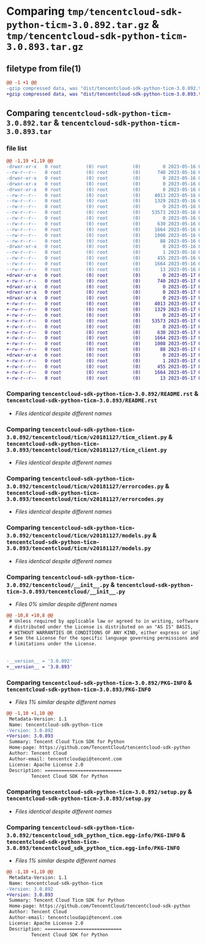 # Comparing `tmp/tencentcloud-sdk-python-ticm-3.0.892.tar.gz` & `tmp/tencentcloud-sdk-python-ticm-3.0.893.tar.gz`

## filetype from file(1)

```diff
@@ -1 +1 @@
-gzip compressed data, was "dist/tencentcloud-sdk-python-ticm-3.0.892.tar", last modified: Tue May 16 00:48:00 2023, max compression
+gzip compressed data, was "dist/tencentcloud-sdk-python-ticm-3.0.893.tar", last modified: Wed May 17 03:42:35 2023, max compression
```

## Comparing `tencentcloud-sdk-python-ticm-3.0.892.tar` & `tencentcloud-sdk-python-ticm-3.0.893.tar`

### file list

```diff
@@ -1,19 +1,19 @@
-drwxr-xr-x   0 root         (0) root         (0)        0 2023-05-16 00:48:00.000000 tencentcloud-sdk-python-ticm-3.0.892/
--rw-r--r--   0 root         (0) root         (0)      740 2023-05-16 00:48:00.000000 tencentcloud-sdk-python-ticm-3.0.892/README.rst
-drwxr-xr-x   0 root         (0) root         (0)        0 2023-05-16 00:48:00.000000 tencentcloud-sdk-python-ticm-3.0.892/tencentcloud/
-drwxr-xr-x   0 root         (0) root         (0)        0 2023-05-16 00:48:00.000000 tencentcloud-sdk-python-ticm-3.0.892/tencentcloud/ticm/
-drwxr-xr-x   0 root         (0) root         (0)        0 2023-05-16 00:48:00.000000 tencentcloud-sdk-python-ticm-3.0.892/tencentcloud/ticm/v20181127/
--rw-r--r--   0 root         (0) root         (0)     4013 2023-05-16 00:48:00.000000 tencentcloud-sdk-python-ticm-3.0.892/tencentcloud/ticm/v20181127/ticm_client.py
--rw-r--r--   0 root         (0) root         (0)     1329 2023-05-16 00:48:00.000000 tencentcloud-sdk-python-ticm-3.0.892/tencentcloud/ticm/v20181127/errorcodes.py
--rw-r--r--   0 root         (0) root         (0)        0 2023-05-16 00:48:00.000000 tencentcloud-sdk-python-ticm-3.0.892/tencentcloud/ticm/v20181127/__init__.py
--rw-r--r--   0 root         (0) root         (0)    53573 2023-05-16 00:48:00.000000 tencentcloud-sdk-python-ticm-3.0.892/tencentcloud/ticm/v20181127/models.py
--rw-r--r--   0 root         (0) root         (0)        0 2023-05-16 00:48:00.000000 tencentcloud-sdk-python-ticm-3.0.892/tencentcloud/ticm/__init__.py
--rw-r--r--   0 root         (0) root         (0)      630 2023-05-16 00:48:00.000000 tencentcloud-sdk-python-ticm-3.0.892/tencentcloud/__init__.py
--rw-r--r--   0 root         (0) root         (0)     1664 2023-05-16 00:48:00.000000 tencentcloud-sdk-python-ticm-3.0.892/PKG-INFO
--rw-r--r--   0 root         (0) root         (0)     1008 2023-05-16 00:48:00.000000 tencentcloud-sdk-python-ticm-3.0.892/setup.py
--rw-r--r--   0 root         (0) root         (0)       88 2023-05-16 00:48:00.000000 tencentcloud-sdk-python-ticm-3.0.892/setup.cfg
-drwxr-xr-x   0 root         (0) root         (0)        0 2023-05-16 00:48:00.000000 tencentcloud-sdk-python-ticm-3.0.892/tencentcloud_sdk_python_ticm.egg-info/
--rw-r--r--   0 root         (0) root         (0)        1 2023-05-16 00:48:00.000000 tencentcloud-sdk-python-ticm-3.0.892/tencentcloud_sdk_python_ticm.egg-info/dependency_links.txt
--rw-r--r--   0 root         (0) root         (0)      455 2023-05-16 00:48:00.000000 tencentcloud-sdk-python-ticm-3.0.892/tencentcloud_sdk_python_ticm.egg-info/SOURCES.txt
--rw-r--r--   0 root         (0) root         (0)     1664 2023-05-16 00:48:00.000000 tencentcloud-sdk-python-ticm-3.0.892/tencentcloud_sdk_python_ticm.egg-info/PKG-INFO
--rw-r--r--   0 root         (0) root         (0)       13 2023-05-16 00:48:00.000000 tencentcloud-sdk-python-ticm-3.0.892/tencentcloud_sdk_python_ticm.egg-info/top_level.txt
+drwxr-xr-x   0 root         (0) root         (0)        0 2023-05-17 03:42:35.000000 tencentcloud-sdk-python-ticm-3.0.893/
+-rw-r--r--   0 root         (0) root         (0)      740 2023-05-17 03:42:35.000000 tencentcloud-sdk-python-ticm-3.0.893/README.rst
+drwxr-xr-x   0 root         (0) root         (0)        0 2023-05-17 03:42:35.000000 tencentcloud-sdk-python-ticm-3.0.893/tencentcloud/
+drwxr-xr-x   0 root         (0) root         (0)        0 2023-05-17 03:42:35.000000 tencentcloud-sdk-python-ticm-3.0.893/tencentcloud/ticm/
+drwxr-xr-x   0 root         (0) root         (0)        0 2023-05-17 03:42:35.000000 tencentcloud-sdk-python-ticm-3.0.893/tencentcloud/ticm/v20181127/
+-rw-r--r--   0 root         (0) root         (0)     4013 2023-05-17 03:42:35.000000 tencentcloud-sdk-python-ticm-3.0.893/tencentcloud/ticm/v20181127/ticm_client.py
+-rw-r--r--   0 root         (0) root         (0)     1329 2023-05-17 03:42:35.000000 tencentcloud-sdk-python-ticm-3.0.893/tencentcloud/ticm/v20181127/errorcodes.py
+-rw-r--r--   0 root         (0) root         (0)        0 2023-05-17 03:42:35.000000 tencentcloud-sdk-python-ticm-3.0.893/tencentcloud/ticm/v20181127/__init__.py
+-rw-r--r--   0 root         (0) root         (0)    53573 2023-05-17 03:42:35.000000 tencentcloud-sdk-python-ticm-3.0.893/tencentcloud/ticm/v20181127/models.py
+-rw-r--r--   0 root         (0) root         (0)        0 2023-05-17 03:42:35.000000 tencentcloud-sdk-python-ticm-3.0.893/tencentcloud/ticm/__init__.py
+-rw-r--r--   0 root         (0) root         (0)      630 2023-05-17 03:42:35.000000 tencentcloud-sdk-python-ticm-3.0.893/tencentcloud/__init__.py
+-rw-r--r--   0 root         (0) root         (0)     1664 2023-05-17 03:42:35.000000 tencentcloud-sdk-python-ticm-3.0.893/PKG-INFO
+-rw-r--r--   0 root         (0) root         (0)     1008 2023-05-17 03:42:35.000000 tencentcloud-sdk-python-ticm-3.0.893/setup.py
+-rw-r--r--   0 root         (0) root         (0)       88 2023-05-17 03:42:35.000000 tencentcloud-sdk-python-ticm-3.0.893/setup.cfg
+drwxr-xr-x   0 root         (0) root         (0)        0 2023-05-17 03:42:35.000000 tencentcloud-sdk-python-ticm-3.0.893/tencentcloud_sdk_python_ticm.egg-info/
+-rw-r--r--   0 root         (0) root         (0)        1 2023-05-17 03:42:35.000000 tencentcloud-sdk-python-ticm-3.0.893/tencentcloud_sdk_python_ticm.egg-info/dependency_links.txt
+-rw-r--r--   0 root         (0) root         (0)      455 2023-05-17 03:42:35.000000 tencentcloud-sdk-python-ticm-3.0.893/tencentcloud_sdk_python_ticm.egg-info/SOURCES.txt
+-rw-r--r--   0 root         (0) root         (0)     1664 2023-05-17 03:42:35.000000 tencentcloud-sdk-python-ticm-3.0.893/tencentcloud_sdk_python_ticm.egg-info/PKG-INFO
+-rw-r--r--   0 root         (0) root         (0)       13 2023-05-17 03:42:35.000000 tencentcloud-sdk-python-ticm-3.0.893/tencentcloud_sdk_python_ticm.egg-info/top_level.txt
```

### Comparing `tencentcloud-sdk-python-ticm-3.0.892/README.rst` & `tencentcloud-sdk-python-ticm-3.0.893/README.rst`

 * *Files identical despite different names*

### Comparing `tencentcloud-sdk-python-ticm-3.0.892/tencentcloud/ticm/v20181127/ticm_client.py` & `tencentcloud-sdk-python-ticm-3.0.893/tencentcloud/ticm/v20181127/ticm_client.py`

 * *Files identical despite different names*

### Comparing `tencentcloud-sdk-python-ticm-3.0.892/tencentcloud/ticm/v20181127/errorcodes.py` & `tencentcloud-sdk-python-ticm-3.0.893/tencentcloud/ticm/v20181127/errorcodes.py`

 * *Files identical despite different names*

### Comparing `tencentcloud-sdk-python-ticm-3.0.892/tencentcloud/ticm/v20181127/models.py` & `tencentcloud-sdk-python-ticm-3.0.893/tencentcloud/ticm/v20181127/models.py`

 * *Files identical despite different names*

### Comparing `tencentcloud-sdk-python-ticm-3.0.892/tencentcloud/__init__.py` & `tencentcloud-sdk-python-ticm-3.0.893/tencentcloud/__init__.py`

 * *Files 0% similar despite different names*

```diff
@@ -10,8 +10,8 @@
 # Unless required by applicable law or agreed to in writing, software
 # distributed under the License is distributed on an "AS IS" BASIS,
 # WITHOUT WARRANTIES OR CONDITIONS OF ANY KIND, either express or implied.
 # See the License for the specific language governing permissions and
 # limitations under the License.
 
 
-__version__ = '3.0.892'
+__version__ = '3.0.893'
```

### Comparing `tencentcloud-sdk-python-ticm-3.0.892/PKG-INFO` & `tencentcloud-sdk-python-ticm-3.0.893/PKG-INFO`

 * *Files 1% similar despite different names*

```diff
@@ -1,10 +1,10 @@
 Metadata-Version: 1.1
 Name: tencentcloud-sdk-python-ticm
-Version: 3.0.892
+Version: 3.0.893
 Summary: Tencent Cloud Ticm SDK for Python
 Home-page: https://github.com/TencentCloud/tencentcloud-sdk-python
 Author: Tencent Cloud
 Author-email: tencentcloudapi@tencent.com
 License: Apache License 2.0
 Description: ============================
         Tencent Cloud SDK for Python
```

### Comparing `tencentcloud-sdk-python-ticm-3.0.892/setup.py` & `tencentcloud-sdk-python-ticm-3.0.893/setup.py`

 * *Files identical despite different names*

### Comparing `tencentcloud-sdk-python-ticm-3.0.892/tencentcloud_sdk_python_ticm.egg-info/PKG-INFO` & `tencentcloud-sdk-python-ticm-3.0.893/tencentcloud_sdk_python_ticm.egg-info/PKG-INFO`

 * *Files 1% similar despite different names*

```diff
@@ -1,10 +1,10 @@
 Metadata-Version: 1.1
 Name: tencentcloud-sdk-python-ticm
-Version: 3.0.892
+Version: 3.0.893
 Summary: Tencent Cloud Ticm SDK for Python
 Home-page: https://github.com/TencentCloud/tencentcloud-sdk-python
 Author: Tencent Cloud
 Author-email: tencentcloudapi@tencent.com
 License: Apache License 2.0
 Description: ============================
         Tencent Cloud SDK for Python
```

